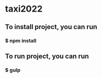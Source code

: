 # taxi2022

## To install project, you can run
### $ npm install

## To run project, you can run
### $ gulp
